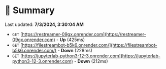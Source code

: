 # 📖 Summary
Last updated: **7/3/2024, 3:30:04 AM**

- `GET` [https://restreamer-09gx.onrender.com](https://restreamer-09gx.onrender.com) - **Up** (425ms)
- `GET` [https://filestreambot-b5k6.onrender.com/](https://filestreambot-b5k6.onrender.com/) - **Down** (228ms)
- `GET` [https://jupyterlab-python3-12-3.onrender.com](https://jupyterlab-python3-12-3.onrender.com) - **Down** (212ms)
